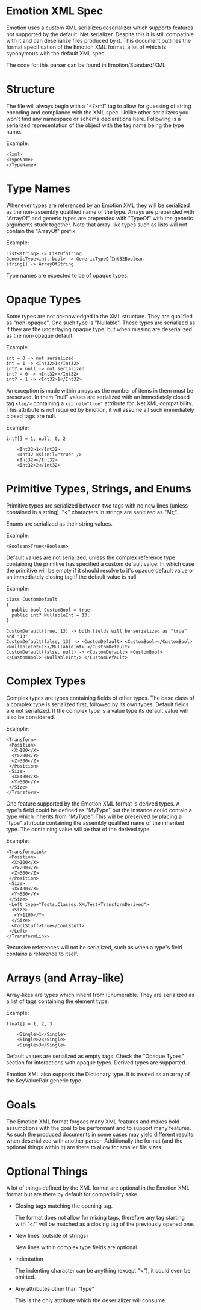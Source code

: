 # Emotion XML Spec

Emotion uses a custom XML serializer/deserializer which supports features not supported by the default .Net serializer. Despite this it is still compatible with it and can deserialize files produced by it.
This document outlines the format specification of the Emotion XML format, a lot of which is synonymous with the default XML spec.

The code for this parser can be found in Emotion/Standard/XML

# Structure

The file will always begin with a "<?xml" tag to allow for guessing of string encoding and compliance with the XML spec. Unlike other serializers you won't find any namespace or schema declarations here. Following is a serialized representation
of the object with the tag name being the type name.

Example:
```
<?xml>
<TypeName>
</TypeName>
```

# Type Names

Whenever types are referenced by an Emotion XML they will be serialized as the non-assembly qualified name of the type. Arrays are prepended with "ArrayOf" and generic types are prepended with "TypeOf" with the generic arguments stuck together.
Note that array-like types such as lists will not contain the "ArrayOf" prefix.

Example:
```
List<string> -> ListOfString
GenericType<int, bool> -> GenericTypeOfInt32Boolean
string[] -> ArrayOfString
```

Type names are expected to be of opaque types.

# Opaque Types

Some types are not acknowledged in the XML structure. They are qualified as "non-opaque". One such type is "Nullable". These types are serialized as if they are the underlaying opaque type, but when missing are deserialized as the non-opaque default.

Example:
```
int = 0 -> not serialized
int = 1 -> <Int32>1</Int32>
int? = null -> not serialized
int? = 0 -> <Int32></Int32>
int? = 1 -> <Int32>1</Int32>
```

An exception is made within arrays as the number of items in them must be preserved. In them "null" values are serialized with an immediately closed tag ```<tag/>``` containing a ```xsi:nil="true"``` attribute for .Net XML compatibility. This attribute is not required by Emotion, it will assume all such immediately closed tags are null.

Example:
```
int?[] = 1, null, 0, 2

    <Int32>1</Int32>
    <Int32 xsi:nil="true" />
    <Int32></Int32>
    <Int32>2</Int32>
```

# Primitive Types, Strings, and Enums

Primitive types are serialized between two tags with no new lines (unless contained in a string). "<" characters in strings are sanitized as "\&lt;".

Enums are serialized as their string values.

Example:
```
<Boolean>True</Boolean>
```

Default values are not serialized, unless the complex reference type containing the primitive has specified a custom default value. In which case the primitive will be empty if it should resolve to it's opaque default value or an immediately closing tag if the default value is null.

Example:
```
class CustomDefault
{
  public bool CustomBool = true;
  public int? NullableInt = 13;
}

CustomDefault(true, 13) -> both fields will be serialized as "true" and "13"
CustomDefault(false, 13) -> <CustomDefault> <CustomBool></CustomBool> <NullableInt>13</NullableInt> </CustomDefault>
CustomDefault(false, null) -> <CustomDefault> <CustomBool></CustomBool> <NullableInt/> </CustomDefault>
```

# Complex Types

Complex types are types containing fields of other types. The base class of a complex type is serialized first, followed by its own types. Default fields are not serialized. If the complex type is a value type its default value will also be considered.

Example:
```
<Transform>
 <Position>
  <X>100</X>
  <Y>200</Y>
  <Z>300</Z>
 </Position>
 <Size>
  <X>400</X>
  <Y>500</Y>
 </Size>
</Transform>
```

One feature supported by the Emotion XML format is derived types. A type's field could be defined as "MyType" but the instance could contain a type which inherits from "MyType". This will be preserved by placing a "type" attribute containing the assembly qualified name of the inherited type. The containing value will be that of the derived type.

Example:
```
<TransformLink>
 <Position>
  <X>100</X>
  <Y>200</Y>
  <Z>300</Z>
 </Position>
 <Size>
  <X>400</X>
  <Y>500</Y>
 </Size>
 <Left type="Tests.Classes.XMLTest+TransformDerived">
  <Size>
   <Y>1100</Y>
  </Size>
  <CoolStuff>True</CoolStuff>
 </Left>
</TransformLink>
```

Recursive references will not be serialized, such as when a type's field contains a reference to itself.

# Arrays (and Array-like)

Array-likes are types which inherit from IEnumerable. They are serialized as a list of tags containing the element type.

Example:
```
float[] = 1, 2, 3

    <Single>1</Single>
    <Single>2</Single>
    <Single>3</Single>
```

Default values are serialized as empty tags. Check the "Opaque Types" section for interactions with opaque types. Derived types are supported.

Emotion XML also supports the Dictionary type. It is treated as an array of the KeyValuePair generic type.

# Goals

The Emotion XML format forgoes many XML features and makes bold assumptions with the goal to be performant and to support many features. As such the produced documents in some cases may yield different results when deserialized with another parser. Additionally the format (and the optional things within it) are there to allow for smaller file sizes.

# Optional Things

A lot of things defined by the XML format are optional in the Emotion XML format but are there by default for compatibility sake.

- Closing tags matching the opening tag.
    
    The format does not allow for mixing tags, therefore any tag starting with "</" will be matched as a closing tag
    of the previously opened one.
- New lines (outside of strings)
    
    New lines within complex type fields are optional.

- Indentation

    The indenting character can be anything (except "<"), it could even be omitted.

- Any attributes other than "type"

    This is the only attribute which the deserializer will consume.